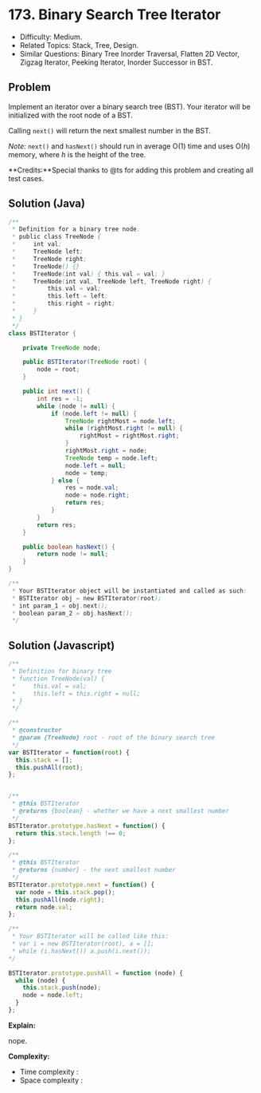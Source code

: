 # 173. Binary Search Tree Iterator

- Difficulty: Medium.
- Related Topics: Stack, Tree, Design.
- Similar Questions: Binary Tree Inorder Traversal, Flatten 2D Vector, Zigzag Iterator, Peeking Iterator, Inorder Successor in BST.

## Problem

Implement an iterator over a binary search tree (BST). Your iterator will be initialized with the root node of a BST.

Calling ```next()``` will return the next smallest number in the BST.

*Note:* ```next()``` and ```hasNext()``` should run in average O(1) time and uses O(*h*) memory, where *h* is the height of the tree. 

**Credits:**Special thanks to @ts for adding this problem and creating all test cases.

## Solution (Java)
```java
/**
 * Definition for a binary tree node.
 * public class TreeNode {
 *     int val;
 *     TreeNode left;
 *     TreeNode right;
 *     TreeNode() {}
 *     TreeNode(int val) { this.val = val; }
 *     TreeNode(int val, TreeNode left, TreeNode right) {
 *         this.val = val;
 *         this.left = left;
 *         this.right = right;
 *     }
 * }
 */
class BSTIterator {

    private TreeNode node;

    public BSTIterator(TreeNode root) {
        node = root;
    }

    public int next() {
        int res = -1;
        while (node != null) {
            if (node.left != null) {
                TreeNode rightMost = node.left;
                while (rightMost.right != null) {
                    rightMost = rightMost.right;
                }
                rightMost.right = node;
                TreeNode temp = node.left;
                node.left = null;
                node = temp;
            } else {
                res = node.val;
                node = node.right;
                return res;
            }
        }
        return res;
    }

    public boolean hasNext() {
        return node != null;
    }
}

/**
 * Your BSTIterator object will be instantiated and called as such:
 * BSTIterator obj = new BSTIterator(root);
 * int param_1 = obj.next();
 * boolean param_2 = obj.hasNext();
 */
```

## Solution (Javascript)

```javascript
/**
 * Definition for binary tree
 * function TreeNode(val) {
 *     this.val = val;
 *     this.left = this.right = null;
 * }
 */

/**
 * @constructor
 * @param {TreeNode} root - root of the binary search tree
 */
var BSTIterator = function(root) {
  this.stack = [];
  this.pushAll(root);
};


/**
 * @this BSTIterator
 * @returns {boolean} - whether we have a next smallest number
 */
BSTIterator.prototype.hasNext = function() {
  return this.stack.length !== 0;
};

/**
 * @this BSTIterator
 * @returns {number} - the next smallest number
 */
BSTIterator.prototype.next = function() {
  var node = this.stack.pop();
  this.pushAll(node.right);
  return node.val;
};

/**
 * Your BSTIterator will be called like this:
 * var i = new BSTIterator(root), a = [];
 * while (i.hasNext()) a.push(i.next());
*/

BSTIterator.prototype.pushAll = function (node) {
  while (node) {
    this.stack.push(node);
    node = node.left;
  }
};
```

**Explain:**

nope.

**Complexity:**

* Time complexity :
* Space complexity :
